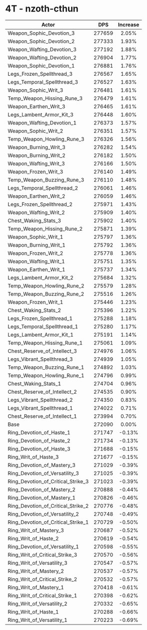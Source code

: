 # 4T - nzoth-cthun
| Actor | DPS | Increase |
|---|:---:|:---:|
|Weapon_Sophic_Devotion_3|277659|2.05%|
|Weapon_Sophic_Devotion_2|277333|1.93%|
|Weapon_Wafting_Devotion_3|277192|1.88%|
|Weapon_Wafting_Devotion_2|276904|1.77%|
|Weapon_Sophic_Devotion_1|276881|1.76%|
|Legs_Frozen_Spellthread_3|276567|1.65%|
|Legs_Temporal_Spellthread_3|276527|1.63%|
|Weapon_Sophic_Writ_3|276481|1.61%|
|Temp_Weapon_Hissing_Rune_3|276479|1.61%|
|Weapon_Earthen_Writ_3|276465|1.61%|
|Legs_Lambent_Armor_Kit_3|276448|1.60%|
|Weapon_Wafting_Devotion_1|276373|1.57%|
|Weapon_Sophic_Writ_2|276351|1.57%|
|Temp_Weapon_Howling_Rune_3|276326|1.56%|
|Weapon_Burning_Writ_3|276282|1.54%|
|Weapon_Burning_Writ_2|276182|1.50%|
|Weapon_Wafting_Writ_3|276166|1.50%|
|Weapon_Frozen_Writ_3|276140|1.49%|
|Temp_Weapon_Buzzing_Rune_3|276110|1.48%|
|Legs_Temporal_Spellthread_2|276061|1.46%|
|Weapon_Earthen_Writ_2|276059|1.46%|
|Legs_Frozen_Spellthread_2|275971|1.43%|
|Weapon_Wafting_Writ_2|275909|1.40%|
|Chest_Waking_Stats_3|275902|1.40%|
|Temp_Weapon_Hissing_Rune_2|275871|1.39%|
|Weapon_Sophic_Writ_1|275797|1.36%|
|Weapon_Burning_Writ_1|275792|1.36%|
|Weapon_Frozen_Writ_2|275778|1.36%|
|Weapon_Wafting_Writ_1|275751|1.35%|
|Weapon_Earthen_Writ_1|275737|1.34%|
|Legs_Lambent_Armor_Kit_2|275684|1.32%|
|Temp_Weapon_Howling_Rune_2|275579|1.28%|
|Temp_Weapon_Buzzing_Rune_2|275516|1.26%|
|Weapon_Frozen_Writ_1|275446|1.23%|
|Chest_Waking_Stats_2|275396|1.22%|
|Legs_Frozen_Spellthread_1|275288|1.18%|
|Legs_Temporal_Spellthread_1|275280|1.17%|
|Legs_Lambent_Armor_Kit_1|275191|1.14%|
|Temp_Weapon_Hissing_Rune_1|275061|1.09%|
|Chest_Reserve_of_Intellect_3|274976|1.06%|
|Legs_Vibrant_Spellthread_3|274939|1.05%|
|Temp_Weapon_Buzzing_Rune_1|274892|1.03%|
|Temp_Weapon_Howling_Rune_1|274796|0.99%|
|Chest_Waking_Stats_1|274704|0.96%|
|Chest_Reserve_of_Intellect_2|274535|0.90%|
|Legs_Vibrant_Spellthread_2|274350|0.83%|
|Legs_Vibrant_Spellthread_1|274022|0.71%|
|Chest_Reserve_of_Intellect_1|273994|0.70%|
|Base|272090|0.00%|
|Ring_Devotion_of_Haste_1|271747|-0.13%|
|Ring_Devotion_of_Haste_2|271734|-0.13%|
|Ring_Devotion_of_Haste_3|271688|-0.15%|
|Ring_Writ_of_Haste_3|271677|-0.15%|
|Ring_Devotion_of_Mastery_3|271029|-0.39%|
|Ring_Devotion_of_Versatility_3|271025|-0.39%|
|Ring_Devotion_of_Critical_Strike_3|271023|-0.39%|
|Ring_Devotion_of_Mastery_2|270888|-0.44%|
|Ring_Devotion_of_Mastery_1|270826|-0.46%|
|Ring_Devotion_of_Critical_Strike_2|270776|-0.48%|
|Ring_Devotion_of_Versatility_2|270748|-0.49%|
|Ring_Devotion_of_Critical_Strike_1|270729|-0.50%|
|Ring_Writ_of_Mastery_3|270687|-0.52%|
|Ring_Writ_of_Haste_2|270619|-0.54%|
|Ring_Devotion_of_Versatility_1|270598|-0.55%|
|Ring_Writ_of_Critical_Strike_3|270570|-0.56%|
|Ring_Writ_of_Versatility_3|270547|-0.57%|
|Ring_Writ_of_Mastery_2|270537|-0.57%|
|Ring_Writ_of_Critical_Strike_2|270532|-0.57%|
|Ring_Writ_of_Mastery_1|270418|-0.61%|
|Ring_Writ_of_Critical_Strike_1|270398|-0.62%|
|Ring_Writ_of_Versatility_2|270332|-0.65%|
|Ring_Writ_of_Haste_1|270288|-0.66%|
|Ring_Writ_of_Versatility_1|270223|-0.69%|
